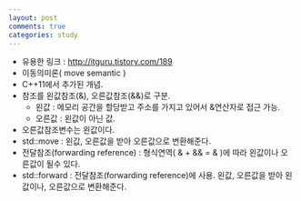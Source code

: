 ```yaml
---
layout: post
comments: true
categories: study
---
```


* 유용한 링크 : http://itguru.tistory.com/189
* 이동의미론( move semantic )
 * C++11에서 추가된 개념. 
 * 참조를 왼값참조(&), 오른값참조(&&)로 구분.
   * 왼값 : 메모리 공간을 할당받고 주소를 가지고 있어서 &연산자로 접근 가능.
   * 오른값 : 왼값이 아닌 값.
 * 오른값참조변수는 왼값이다. 
 * std::move : 왼값, 오른값을 받아 오른값으로 변환해준다.
 * 전달참조(forwarding reference) : 형식연역( & + && = & )에 따라 왼값이나 오른값이 될수 있다.
 * std::forward : 전달참조(forwarding reference)에 사용. 왼값, 오른값을 받아 왼값이나, 오른값으로 변환해준다.
